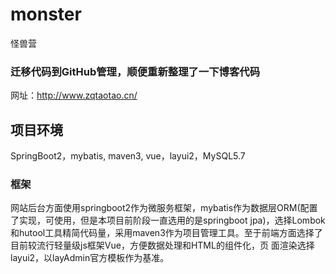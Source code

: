 # monster
怪兽营

### 迁移代码到GitHub管理，顺便重新整理了一下博客代码

网址：http://www.zqtaotao.cn/
  
## 项目环境 
SpringBoot2，mybatis, maven3, vue，layui2，MySQL5.7

### 框架
网站后台方面使用springboot2作为微服务框架，mybatis作为数据层ORM(配置了实现，可使用，但是本项目前阶段一直选用的是springboot jpa)，选择Lombok和hutool工具精简代码量，采用maven3作为项目管理工具。至于前端方面选择了目前较流行轻量级js框架Vue，方便数据处理和HTML的组件化，页 面渲染选择layui2，以layAdmin官方模板作为基准。
